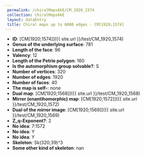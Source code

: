 ```yaml
--- 
 permalink: /chiralMaps6kE/CM_1920_1574 
 collection: chiralMaps6kE
 layout: dataEntry
 title: Chiral maps up to 6000 edges - CM[1920;1574]
---
```


- **ID**: [CM[1920;1574]]({{ site.url }}/test/CM_1920_1574)
- **Genus of the underlying surface**: 781
- **Length of the face**: 96
- **Valency**: 12
- **Length of the Petrie polygon**: 160
- **Is the automorphism group solvable?**: S
- **Number of vertices**: 320
- **Number of edges**: 1920
- **Number of faces**: 40
- **The map is self-**: none
- **Dual map**: [CM[1920;1568]]({{ site.url }}/test/CM_1920_1568)
- **Mirror (enantihomorphic) map**: [CM[1920;1572]]({{ site.url }}/test/CM_1920_1572)
- **Dual of the mirror image**: [CM[1920;1569]]({{ site.url }}/test/CM_1920_1569)
- **Z_q-Exponent?**: 2
- **No idea**:  7:1572
- **No idea**: Y
- **No idea**: Y
- **Skeleton**: Sk(320;39)^3
- **Some other kind of skeleton**: nan
